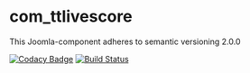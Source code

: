 # com_ttlivescore

This Joomla-component adheres to semantic versioning 2.0.0

[![Codacy Badge](https://api.codacy.com/project/badge/Grade/fa76f57128e0431da09a6883f62662a5)](https://www.codacy.com/app/Gileba/com_ttlivescore?utm_source=github.com&utm_medium=referral&utm_content=Gileba/com_ttlivescore&utm_campaign=badger)
[![Build Status](https://travis-ci.org/Gileba/com_ttlivescore.svg?branch=travis-ci)](https://travis-ci.org/Gileba/com_ttlivescore)